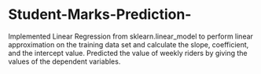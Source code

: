 # Student-Marks-Prediction-

Implemented Linear Regression from sklearn.linear_model to perform linear approximation on the training data set and calculate the slope, coefficient, and the intercept value. Predicted the value of weekly riders by giving the values of the dependent variables.
